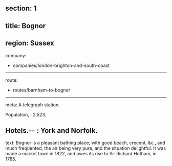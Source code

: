section: 1
----
title: Bognor
----
region: Sussex
----
company:
- companies/london-brighton-and-south-coast
----
route:
- routes/barnham-to-bognor
----
meta: A telegraph station.

Population,
: 2,523.
 
Hotels.--
: York and Norfolk.
----
text: Bognor is a pleasant bathing place, with good beach, crecent, &c., and much frequented, the air being very pure, and the situation delightful. It was made a market town in 1822, and owes its rise to Sir Richard Hotham, in 1785.